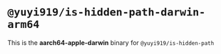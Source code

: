 # `@yuyi919/is-hidden-path-darwin-arm64`

This is the **aarch64-apple-darwin** binary for `@yuyi919/is-hidden-path`
